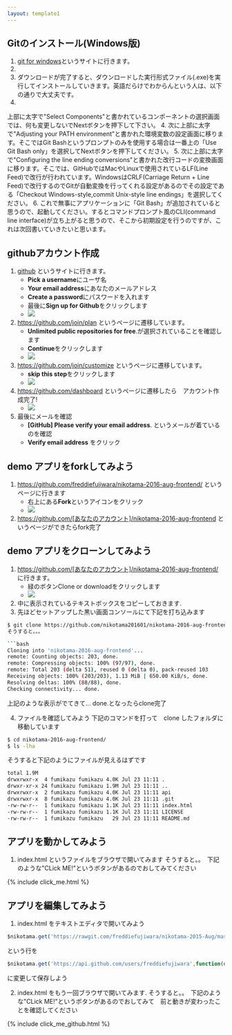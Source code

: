 ```yaml
--- 
layout: template1 
---
```

## Gitのインストール(Windows版)
1. [git for windows](https://git-for-windows.github.io/)というサイトに行きます。
2. 
2. ダウンロードが完了すると、ダウンロードした実行形式ファイル(.exe)を実行してインストールしていきます。英語だらけでわからんという人は、以下の通りで大丈夫です。
3. 
上部に太字で"Select Components"と書かれているコンポーネントの選択画面では、何も変更しないでNextボタンを押下して下さい。
4. 
次に上部に太字で"Adjusting your PATH environment"と書かれた環境変数の設定画面に移ります。そこではGit Bashというプロンプトのみを使用する場合は一番上の「Use Git Bash only」を選択してNextボタンを押下してください。
5. 次に上部に太字で"Configuring the line ending conversions"と書かれた改行コードの変換画面に移ります。そこでは、GitHubではMacやLinuxで使用されているLF(Line Feed)で改行が行われています。WindowsはCRLF(Carriage Return + Line Feed)で改行するのでGitが自動変換を行ってくれる設定があるのでその設定である「Checkout Windows-style,commit Unix-style line endings」を選択してください。
6. これで無事にアプリケーションに「Git Bash」が追加されていると思うので、起動してください。するとコマンドプロンプト風のCLI(command line interface)が立ち上がると思うので、そこから初期設定を行うのですが、これは次回書いていきたいと思います。

## githubアカウント作成
1. [github](https://github.com/) というサイトに行きます。
	- **Pick a username**にユーザ名
	- **Your email address**にあなたのメールアドレス
	- **Create a password**にパスワードを入れます
	- 最後に**Sign up for Github**をクリックします
	- ![]({{site.baseurl}}/screenshots/github01.png)
2. https://github.com/join/plan というページに遷移しています。
	- **Unlimited public repositories for free**.が選択されていることを確認します
	- **Continue**をクリックします
	- ![]({{site.baseurl}}/screenshots/github02.png)
3. https://github.com/join/customize というページに遷移しています。
	- **skip this step**をクリックします
	- ![]({{site.baseurl}}/screenshots/github03.png)
4. https://github.com/dashboard というページに遷移したら　アカウント作成完了!
	- ![]({{site.baseurl}}/screenshots/github04.png)
5. 最後にメールを確認
	- **[GitHub] Please verify your email address**. というメールが着ているのを確認
    - **Verify email address** をクリック
    
## demo アプリをforkしてみよう
1. https://github.com/freddiefujiwara/nikotama-2016-aug-frontend/ というページに行きます
	- 右上にある**Fork**というアイコンをクリック
    - ![]({{site.baseurl}}/screenshots/fork01.png)
2. https://github.com/[あなたのアカウント]/nikotama-2016-aug-frontend というページができたらfork完了

## demo アプリをクローンしてみよう
1. https://github.com/[あなたのアカウント]/nikotama-2016-aug-frontend/ に行きます。
	- 緑のボタンClone or downloadをクリックします
    - ![]({{site.baseurl}}/screenshots/clone01.png)
2. 中に表示されているテキストボックスをコピーしておきます.
3. 先ほどセットアップした黒い画面コンソールにて下記を打ち込みます

```bash
$ git clone https://github.com/nikotama201601/nikotama-2016-aug-frontend.git                             ```
そうすると。。。

```bash
Cloning into 'nikotama-2016-aug-frontend'...
remote: Counting objects: 203, done.                                                                                          
remote: Compressing objects: 100% (97/97), done.                                                                              
remote: Total 203 (delta 51), reused 0 (delta 0), pack-reused 103                                                             
Receiving objects: 100% (203/203), 1.13 MiB | 650.00 KiB/s, done.
Resolving deltas: 100% (88/88), done.
Checking connectivity... done.
```
上記のような表示がでてきて... done.となったらclone完了

4. ファイルを確認してみよう
下記のコマンドを打って　clone したフォルダに移動しています

```bash
$ cd nikotama-2016-aug-frontend/ 
$ ls -lha
```

そうすると下記のようにファイルが見えるはずです

```bash
total 1.9M                                                                                                                    
drwxrwxr-x  4 fumikazu fumikazu 4.0K Jul 23 11:11 .
drwxr-xr-x 24 fumikazu fumikazu 1.9M Jul 23 11:11 ..
drwxrwxr-x  2 fumikazu fumikazu 4.0K Jul 23 11:11 api
drwxrwxr-x  8 fumikazu fumikazu 4.0K Jul 23 11:11 .git
-rw-rw-r--  1 fumikazu fumikazu 1.1K Jul 23 11:11 index.html                                                                  
-rw-rw-r--  1 fumikazu fumikazu 1.1K Jul 23 11:11 LICENSE                                                                     
-rw-rw-r--  1 fumikazu fumikazu   29 Jul 23 11:11 README.md
```

## アプリを動かしてみよう 
1. index.html というファイルをブラウザで開いてみます
そうすると。。　下記のような"CLick ME!"というボタンがあるのでおしてみてください

{% include click_me.html %}

## アプリを編集してみよう
1. index.html をテキストエディタで開いてみよう

```JavaScript
$nikotama.get('https://rawgit.com/freddiefujiwara/nikotama-2015-Aug/master/api/get.js',function(data){
```

という行を

```JavaScript
$nikotama.get('https://api.github.com/users/freddiefujiwara',function(data){
```

に変更して保存しよう

2. index.html をもう一回ブラウザで開いてみます.
そうすると。。　下記のような"CLick ME!"というボタンがあるのでおしてみて　前と動きが変わったことを確認してください

{% include click_me_github.html %}
